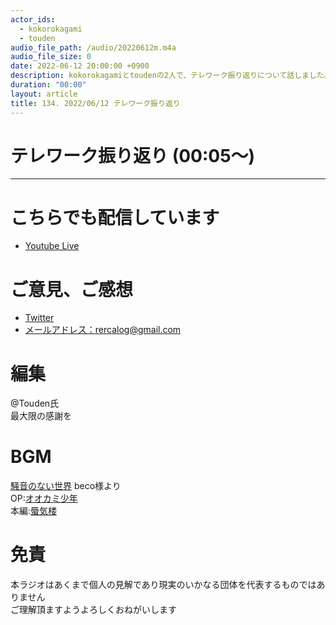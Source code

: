 ```yaml
---
actor_ids:
  - kokorokagami
  - touden
audio_file_path: /audio/20220612m.m4a
audio_file_size: 0
date: 2022-06-12 20:00:00 +0900
description: kokorokagamiとtoudenの2人で、テレワーク振り返りについて話しました。
duration: "00:00"
layout: article
title: 134. 2022/06/12 テレワーク振り返り
---
```


# テレワーク振り返り (00:05～)


___

# こちらでも配信しています
- [Youtube Live](https://www.youtube.com/channel/UCD1zo-WnyFdE5w0pqvKblkA)

# ご意見、ご感想
- [Twitter](https://twitter.com/recalog1)
- [メールアドレス：rercalog@gmail.com](rercalog@gmail.com)

# 編集

@Touden氏  
最大限の感謝を  

# BGM

[騒音のない世界](http://noiselessworld.net/) beco様より  
OP:[オオカミ少年](https://soundcloud.com/baron1_3/wolfboy)  
本編:[蜃気楼](https://soundcloud.com/baron1_3/shinkirou)  

# 免責

本ラジオはあくまで個人の見解であり現実のいかなる団体を代表するものではありません  
ご理解頂ますようよろしくおねがいします  